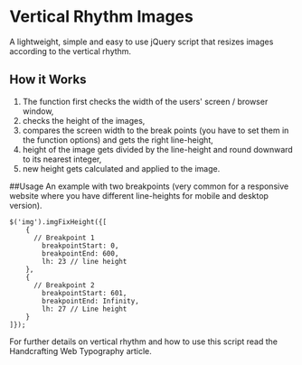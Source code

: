 # Vertical Rhythm Images
A lightweight, simple and easy to use jQuery script that resizes images according to the vertical rhythm.

## How it Works
1. The function first checks the width of the users' screen / browser window,
2. checks the height of the images,
3. compares the screen width to the break points (you have to set them in the function options) and gets the right line-height,
4. height of the image gets divided by the line-height and round downward to its nearest integer,
5. new height gets calculated and applied to the image.

##Usage
An example with two breakpoints (very common for a responsive website where you have different line-heights for mobile and desktop version).
```
$('img').imgFixHeight({[
	{
	  // Breakpoint 1
		breakpointStart: 0,
		breakpointEnd: 600,
		lh: 23 // line height
	},
	{
	  // Breakpoint 2
		breakpointStart: 601,
		breakpointEnd: Infinity,
		lh: 27 // Line height
	}
]});
```
For further details on vertical rhythm and how to use this script read the Handcrafting Web Typography article.

